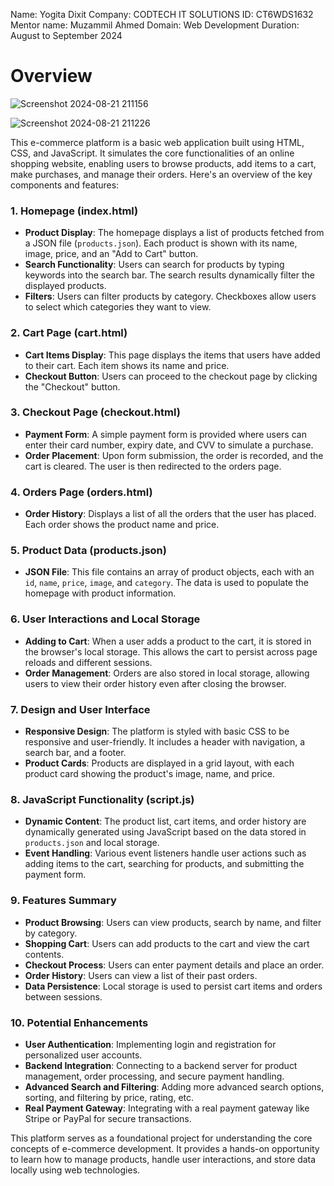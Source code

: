 Name: Yogita Dixit Company: CODTECH IT SOLUTIONS ID: CT6WDS1632  Mentor name: Muzammil Ahmed Domain: Web Development Duration: August to September 2024
# Overview
![Screenshot 2024-08-21 211156](https://github.com/user-attachments/assets/5f7258cb-fab0-4412-923f-5e3a6430975a)

![Screenshot 2024-08-21 211226](https://github.com/user-attachments/assets/ecbb76bd-5504-4ee6-805c-03fe9888e2ad)

This e-commerce platform is a basic web application built using HTML, CSS, and JavaScript. It simulates the core functionalities of an online shopping website, enabling users to browse products, add items to a cart, make purchases, and manage their orders. Here's an overview of the key components and features:

### 1. **Homepage (index.html)**
   - **Product Display**: The homepage displays a list of products fetched from a JSON file (`products.json`). Each product is shown with its name, image, price, and an "Add to Cart" button.
   - **Search Functionality**: Users can search for products by typing keywords into the search bar. The search results dynamically filter the displayed products.
   - **Filters**: Users can filter products by category. Checkboxes allow users to select which categories they want to view.

### 2. **Cart Page (cart.html)**
   - **Cart Items Display**: This page displays the items that users have added to their cart. Each item shows its name and price.
   - **Checkout Button**: Users can proceed to the checkout page by clicking the "Checkout" button.

### 3. **Checkout Page (checkout.html)**
   - **Payment Form**: A simple payment form is provided where users can enter their card number, expiry date, and CVV to simulate a purchase.
   - **Order Placement**: Upon form submission, the order is recorded, and the cart is cleared. The user is then redirected to the orders page.

### 4. **Orders Page (orders.html)**
   - **Order History**: Displays a list of all the orders that the user has placed. Each order shows the product name and price.

### 5. **Product Data (products.json)**
   - **JSON File**: This file contains an array of product objects, each with an `id`, `name`, `price`, `image`, and `category`. The data is used to populate the homepage with product information.

### 6. **User Interactions and Local Storage**
   - **Adding to Cart**: When a user adds a product to the cart, it is stored in the browser's local storage. This allows the cart to persist across page reloads and different sessions.
   - **Order Management**: Orders are also stored in local storage, allowing users to view their order history even after closing the browser.

### 7. **Design and User Interface**
   - **Responsive Design**: The platform is styled with basic CSS to be responsive and user-friendly. It includes a header with navigation, a search bar, and a footer.
   - **Product Cards**: Products are displayed in a grid layout, with each product card showing the product's image, name, and price.

### 8. **JavaScript Functionality (script.js)**
   - **Dynamic Content**: The product list, cart items, and order history are dynamically generated using JavaScript based on the data stored in `products.json` and local storage.
   - **Event Handling**: Various event listeners handle user actions such as adding items to the cart, searching for products, and submitting the payment form.

### 9. **Features Summary**
   - **Product Browsing**: Users can view products, search by name, and filter by category.
   - **Shopping Cart**: Users can add products to the cart and view the cart contents.
   - **Checkout Process**: Users can enter payment details and place an order.
   - **Order History**: Users can view a list of their past orders.
   - **Data Persistence**: Local storage is used to persist cart items and orders between sessions.

### 10. **Potential Enhancements**
   - **User Authentication**: Implementing login and registration for personalized user accounts.
   - **Backend Integration**: Connecting to a backend server for product management, order processing, and secure payment handling.
   - **Advanced Search and Filtering**: Adding more advanced search options, sorting, and filtering by price, rating, etc.
   - **Real Payment Gateway**: Integrating with a real payment gateway like Stripe or PayPal for secure transactions.

This platform serves as a foundational project for understanding the core concepts of e-commerce development. It provides a hands-on opportunity to learn how to manage products, handle user interactions, and store data locally using web technologies.
